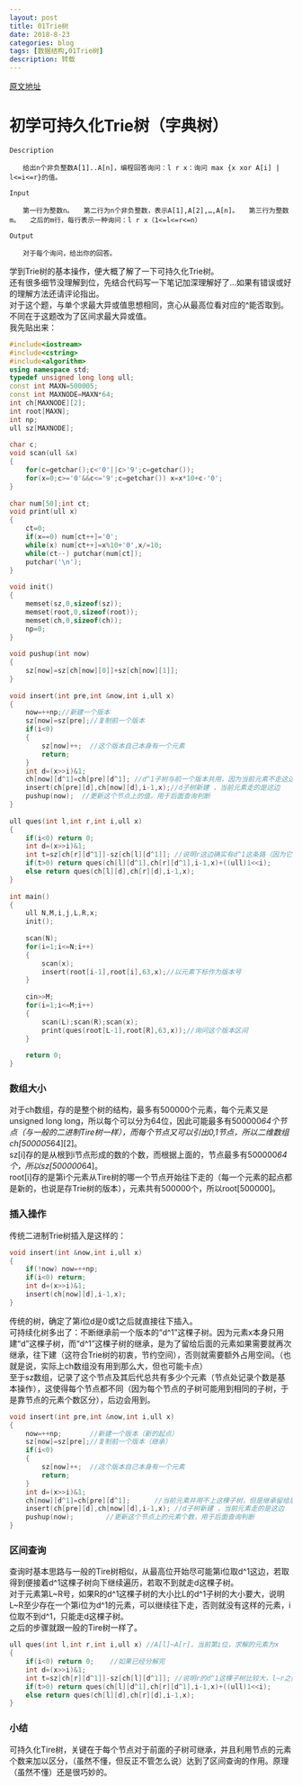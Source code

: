 ```yaml
---
layout: post
title: 01Trie树
date: 2018-8-23
categories: blog
tags: [数据结构,01Trie树]
description: 转载
---
```


[原文地址](https://blog.csdn.net/WWWengine/article/details/81187773)

# 初学可持久化Trie树（字典树）

```
Description

　　给出n个非负整数A[1]..A[n]，编程回答询问：l r x：询问 max {x xor A[i] | l<=i<=r}的值。

Input

　　第一行为整数n。　　第二行为n个非负整数，表示A[1],A[2],…,A[n]。　　第三行为整数m。　　之后的m行，每行表示一种询问：l r x（1<=l<=r<=n）

Output

　　对于每个询问，给出你的回答。
```

学到Trie树的基本操作，便大概了解了一下可持久化Trie树。  
还有很多细节没理解到位，先结合代码写一下笔记加深理解好了...如果有错误或好的理解方法还请评论指出。  
对于这个题，与单个求最大异或值思想相同，贪心从最高位看对应的^能否取到。不同在于这题改为了区间求最大异或值。  
我先贴出来：  
```cpp
#include<iostream>
#include<cstring>
#include<algorithm>
using namespace std;
typedef unsigned long long ull;
const int MAXN=500005;
const int MAXNODE=MAXN*64;
int ch[MAXNODE][2];
int root[MAXN];
int np;
ull sz[MAXNODE];
 
char c;
void scan(ull &x)
{
	for(c=getchar();c<'0'||c>'9';c=getchar());
	for(x=0;c>='0'&&c<='9';c=getchar()) x=x*10+c-'0';
}
 
char num[50];int ct;
void print(ull x)
{
	ct=0;
	if(x==0) num[ct++]='0';
	while(x) num[ct++]=x%10+'0',x/=10;
	while(ct--) putchar(num[ct]);
	putchar('\n');
}
 
void init()
{
	memset(sz,0,sizeof(sz));
	memset(root,0,sizeof(root));
	memset(ch,0,sizeof(ch));
	np=0;
}
 
void pushup(int now)
{
	sz[now]=sz[ch[now][0]]+sz[ch[now][1]];
}
 
void insert(int pre,int &now,int i,ull x)
{
	now=++np;//新建一个版本 
	sz[now]=sz[pre];//复制前一个版本 
	if(i<0)
	{
		sz[now]++;  //这个版本自己本身有一个元素 
		return;
	}
	int d=(x>>i)&1;
	ch[now][d^1]=ch[pre][d^1]; //d^1子树与前一个版本共用，因为当前元素不走这边 
	insert(ch[pre][d],ch[now][d],i-1,x);//d子树新建 ，当前元素走的是这边 
	pushup(now);  //更新这个节点上的值，用于后面查询判断 
}
 
ull ques(int l,int r,int i,ull x)
{
	if(i<0) return 0;
	int d=(x>>i)&1;
	int t=sz[ch[r][d^1]]-sz[ch[l][d^1]]; //说明r这边确实有d^1这条路（因为它比之前的版本大） 
	if(t>0) return ques(ch[l][d^1],ch[r][d^1],i-1,x)+((ull)1<<i);
	else return ques(ch[l][d],ch[r][d],i-1,x);
}
 
int main()
{
	ull N,M,i,j,L,R,x;
	init();
	
	scan(N);
	for(i=1;i<=N;i++)
	{
		scan(x);
		insert(root[i-1],root[i],63,x);//以元素下标作为版本号 
	}
	
	cin>>M;
	for(i=1;i<=M;i++)
	{
		scan(L);scan(R);scan(x);
		print(ques(root[L-1],root[R],63,x));//询问这个版本区间 
	}
	
	return 0;
}
```

### 数组大小

对于ch数组，存的是整个树的结构，最多有500000个元素，每个元素又是unsigned long long，所以每个可以分为64位，因此可能最多有500000*64个节点（与一般的二进制Tire树一样），而每个节点又可以引出0,1节点，所以二维数组ch[500005*64][2]。      
sz[i]存的是从根到i节点形成的数的个数，而根据上面的，节点最多有500000*64个，所以sz[500000*64]。  
root[i]存的是第i个元素从Tire树的哪一个节点开始往下走的（每一个元素的起点都是新的，也说是存Trie树的版本），元素共有500000个，所以root[500000]。   

### 插入操作

传统二进制Trie树插入是这样的：  
```cpp
void insert(int &now,int i,ull x)
{
	if(!now) now=++np;
	if(i<0) return;
	int d=(x>>i)&1;
	insert(ch[now][d],i-1,x);
}
```
传统的树，确定了第i位d是0或1之后就直接往下插入。  
可持续化树多出了：不断继承前一个版本的“d^1”这棵子树。因为元素x本身只用建“d”这棵子树，而“d^1”这棵子树的继承，是为了留给后面的元素如果需要就再次继承，往下建（这符合Trie树的初衷，节约空间），否则就需要额外占用空间。（也就是说，实际上ch数组没有用到那么大，但也可能卡点）  
至于sz数组，记录了这个节点及其后代总共有多少个元素（节点处记录个数是基本操作），这使得每个节点都不同（因为每个节点的子树可能用到相同的子树，于是靠节点的元素个数区分），后边会用到。  
```cpp
void insert(int pre,int &now,int i,ull x)
{
	now=++np;       //新建一个版本（新的起点） 
	sz[now]=sz[pre];//复制前一个版本（继承） 
	if(i<0)
	{
		sz[now]++;  //这个版本自己本身有一个元素 
		return;
	}
	int d=(x>>i)&1;
	ch[now][d^1]=ch[pre][d^1];      //当前元素并用不上这棵子树，但是继承留给后边的用 
	insert(ch[pre][d],ch[now][d],i-1,x); //d子树新建 ，当前元素走的是这边
	pushup(now);        //更新这个节点上的元素个数，用于后面查询判断 
}
```

### 区间查询

查询时基本思路与一般的Tire树相似，从最高位开始尽可能第i位取d^1这边，若取得到便接着d^1这棵子树向下继续遍历，若取不到就走d这棵子树。    
对于元素第L~R号，如果R的d^1这棵子树的大小比L的d^1子树的大小要大，说明L~R至少存在一个第i位为d^1的元素，可以继续往下走，否则就没有这样的元素，i位取不到d^1，只能走d这棵子树。    
之后的步骤就跟一般的Tire树一样了。    
```cpp
ull ques(int l,int r,int i,ull x) //A[l]~A[r]，当前第i位，求解的元素为x 
{
	if(i<0) return 0;    //如果已经分解完 
	int d=(x>>i)&1;      
	int t=sz[ch[r][d^1]]-sz[ch[l][d^1]]; //说明r的d^1这棵子树比较大，l~r之间至少有一个i位为d^1的元素 
	if(t>0) return ques(ch[l][d^1],ch[r][d^1],i-1,x)+((ull)1<<i);
	else return ques(ch[l][d],ch[r][d],i-1,x);
}
```
### 小结

可持久化Tire树，关键在于每个节点对于前面的子树可继承，并且利用节点的元素个数来加以区分，（虽然不懂，但反正不管怎么说）达到了区间查询的作用。原理（虽然不懂）还是很巧妙的。  
